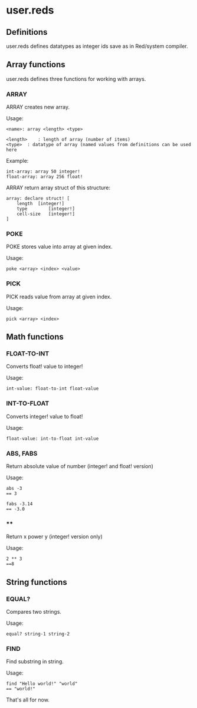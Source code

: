 # user.reds

## Definitions

user.reds defines datatypes as integer ids save as in Red/system compiler.

## Array functions

user.reds defines three functions for working with arrays.

### ARRAY

ARRAY creates new array.

Usage:

	<name>: array <length> <type>
	
	<length>	: length of array (number of items)
	<type>	: datatype of array (named values from definitions can be used here
	
Example:

	int-array: array 50 integer!
	float-array: array 256 float!

ARRAY return array struct of this structure:

	array: declare struct! [
		length	[integer!]
		type		[integer!]
		cell-size	[integer!]
	]

### POKE

POKE stores value into array at given index.

Usage:

	poke <array> <index> <value>

### PICK

PICK reads value from array at given index.

Usage:

	pick <array> <index>
	
## Math functions

### FLOAT-TO-INT

Converts float! value to integer!

Usage:

	int-value: float-to-int float-value

### INT-TO-FLOAT

Converts integer! value to float!

Usage:

	float-value: int-to-float int-value
	
### ABS, FABS

Return absolute value of number (integer! and float! version)

Usage:

	abs -3
	== 3
	
	fabs -3.14
	== -3.0

### **

Return x power y (integer! version only)

Usage:

	2 ** 3
	==8

## String functions

### EQUAL?

Compares two strings.

Usage:

	equal? string-1 string-2

### FIND

Find substring in string.

Usage:

	find "Hello world!" "world"
	== "world!"

That's all for now.